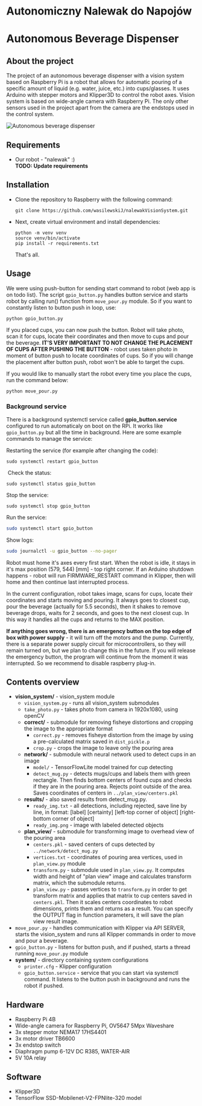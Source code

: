 # Autonomiczny Nalewak do Napojów #
# Autonomous Beverage Dispenser #

## About the project ##
The project of an autonomous beverage dispenser with a vision system based on Raspberry Pi is a robot that allows for automatic pouring of a specific amount of liquid (e.g. water, juice, etc.) into cups/glasses. It uses Arduino with stepper motors and Klipper3D to control the robot axes. Vision system is based on wide-angle camera with Raspberry Pi. The only other sensors used in the project apart from the camera are the endstops used in the control system.

![Autonomous beverage dispenser](https://lh3.googleusercontent.com/u/1/drive-viewer/AKGpihY4Ds88guXWTf6SJowu3OumF_aubBPPEXEGs7TINiyMgXItxIrY_UPugz1Nocb0jx5w-EFktZdDalxKAt3sy4ylCh8eCg=w1850-h968)

<link to project page/>

## Requirements ##
- Our robot - "nalewak" :)<br>
**TODO: Update requirements**

## Installation ## 
- Clone the repository to Raspberry with the following command:
  ```
  git clone https://github.com/wasilewskiJ/nalewakVisionSystem.git
  ```
- Next, create virtual environment and install dependencies:
  ```
  python -m venv venv
  source venv/bin/activate
  pip install -r requirements.txt
  ```
  That's all.
  
## Usage ##
We were using push-button for sending start command to robot (web app is on todo list). The script `gpio_button.py` handles button service and starts robot by calling run() function from `move_pour.py` module. So if you want to constantly listen to button push in loop, use:
```
python gpio_button.py
```
If you placed cups, you can now push the button. Robot will take photo, scan it for cups, locate their coordinates and then move to cups and pour the beverage. **IT'S VERY IMPORTANT TO NOT CHANGE THE PLACEMENT OF CUPS AFTER PUSHING THE BUTTON** - robot uses taken photo in moment of button push to locate coordinates of cups. So if you will change the placement after button push, robot won't be able to target the cups.

If you would like to manually start the robot every time you place the cups, run the command below:
```
python move_pour.py
```

### Background service ###
There is a background systemctl service called **gpio_button.service** configured to run automaticaly on boot on the RPi. It works like `gpio_button.py` but all the time in background.
Here are some example commands to manage the service:

Restarting the service (for example after changing the code):
```
sudo systemctl restart gpio_button
```
‌
Check the status:
```
sudo systemctl status gpio_button
```

Stop the service:
```
sudo systemctl stop gpio_button
```

Run the service:
```bash
sudo systemctl start gpio_button
```

Show logs:
```bash
sudo journalctl -u gpio_button --no-pager
```

Robot must home it's axes every first start. When the robot is idle, it stays in it's max position (579, 544) [mm] - top right corner. If an Arduino shutdown happens - robot will run FIRMWARE_RESTART command in Klipper, then will home and then continue last interrupted process. 

In the current configuration, robot takes image, scans for cups, locate their coordinates and starts moving and pouring. It always goes to closest cup, pour the beverage (actually for 5.5 seconds), then it shakes to remove beverage drops, waits for 2 seconds, and goes to the next closest cup. In this way it handles all the cups and returns to the MAX position.

**If anything goes wrong, there is an emergency button on the top edge of box with power supply** - it will turn off the motors and the pump. Currently, there is a separate power supply circuit for microcontrollers, so they will remain turned on, but we plan to change this in the future. If you will release the emergency button, the program will continue from the moment it was interrupted. So we recommend to disable raspberry plug-in.


## Contents overview ## 
- **vision_system/** - vision_system module
  - `vision_system.py` - runs all vision_system submodules
  - `take_photo.py` - takes photo from camera in 1920x1080, using openCV
  - **correct/** - submodule for removing fisheye distortions and cropping the image to the appropriate format
    - `correct.py` - removes fisheye distortion from the image by using a pre-calculated matrix saved in `dist_pickle.p`
    - `crop.py` - crops the image to leave only the pouring area
  - **network/** - submodule with neural network used to detect cups in an image
    - `model/` - TensorFlowLite model trained for cup detecting
    - `detect_mug.py` - detects mugs/cups and labels them with green rectangle. Then finds bottom centers of found cups and checks if they are in the pouring area. Rejects point outside of the area. Saves coordinates of centers in `../plan_view/centers.pkl`
  - **results/** - also saved results from detect_mug.py.
    - `ready_img.txt` - all detections, including rejected, save line by line, in format: [label] [certainty] [left-top corner of object] [right-bottom corner of object]
    - `ready_img.png` - image with labeled detected objects
  - **plan_view/** -  submodule for transforming image to overhead view of the pouring area
    - `centers.pkl` - saved centers of cups detected by `../network/detect_mug.py`
    - `vertices.txt` - coordinates of pouring area vertices, used in `plan_view.py` module
    - `transform.py` - submodule used in `plan_view.py`. It computes width and height of "plan view" image and calculates transform matrix, which the submodule returns.
    - `plan_view.py` - passes vertices to `transform.py` in order to get transform matrix and applies that matrix to cup centers saved in `centers.pkl`. Then it scales centers coordinates to robot dimensions, prints them and returns as a result. You can specify the OUTPUT flag in function parameters, it will save the plan view result image.
- `move_pour.py` - handles communication with Klipper via API SERVER, starts the vision_system and runs all Klipper commands in order to move and pour a beverage.
- `gpio_button.py` - listens for button push, and if pushed, starts a thread running `move_pour.py` module
- **system/** - directory containing system configurations
  - `printer.cfg` - Klipper configuration
  - `gpio_button.service` - service that you can start via systemctl command. It listens to the button push in background and runs the robot if pushed.

## Hardware ##
- Raspberry Pi 4B
- Wide-angle camera for Raspberry Pi, OV5647 5Mpx Waveshare
- 3x stepper motor NEMA17 17HS4401
- 3x motor driver TB6600
- 3x endstop switch
- Diaphragm pump 6-12V DC R385, WATER-AIR
- 5V 10A relay
## Software ##
- Klipper3D
- TensorFlow SSD-Mobilenet-V2-FPNlite-320 model 
